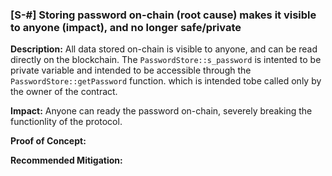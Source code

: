 ### [S-#] Storing password on-chain (root cause) makes it visible to anyone (impact), and no longer safe/private 
 

**Description:** All data stored on-chain is visible to anyone, and can be read directly on the blockchain. The `PasswordStore::s_password` is intented to be private variable and intended to be accessible through the `PasswordStore::getPassword` function. which is intended tobe called only by the owner of the contract.

**Impact:** Anyone can ready the password on-chain, severely breaking the functionlity of the protocol.

<!-- here is where u prove to judges/protocol that ur findong is legit/real -->
**Proof of Concept:**

**Recommended Mitigation:** 